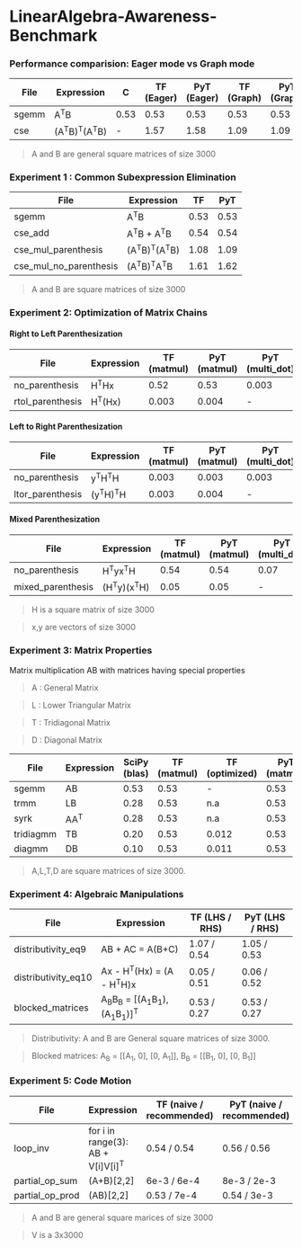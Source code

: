 # LinearAlgebra-Awareness-Benchmark


### Performance comparision: Eager mode vs Graph mode

|File | Expression    | C   | TF (Eager) | PyT (Eager) | TF (Graph) | PyT (Graph) |
|-----|---------------|-----|------------|-------------|------------|-------------|
|sgemm|A<sup>T</sup>B | 0.53|0.53| 0.53| 0.53|0.53|  
|cse|(A<sup>T</sup>B)<sup>T</sup>(A<sup>T</sup>B)| - | 1.57| 1.58| 1.09| 1.09|  

> A and B are general square matrices of size 3000

### Experiment 1 : Common Subexpression Elimination

|File | Expression    | TF  | PyT |
|-----|---------------|-----|-----|
|sgemm|A<sup>T</sup>B | 0.53|0.53|  
|cse_add|A<sup>T</sup>B + A<sup>T</sup>B | 0.54|0.54|  
|cse_mul_parenthesis|(A<sup>T</sup>B)<sup>T</sup>(A<sup>T</sup>B)| 1.08| 1.09|  
|cse_mul_no_parenthesis|(A<sup>T</sup>B)<sup>T</sup>A<sup>T</sup>B| 1.61| 1.62|  

> A and B are square matrices of size 3000


### Experiment 2: Optimization of Matrix Chains

#### Right to Left Parenthesization

|File | Expression    | TF (matmul)  | PyT (matmul) | PyT (multi_dot)|
|-----|---------------|--------------|--------------|----------------|
|no_parenthesis|H<sup>T</sup>Hx | 0.52|0.53| 0.003 
|rtol_parenthesis|H<sup>T</sup>(Hx) | 0.003|0.004| -  

#### Left to Right Parenthesization
|File | Expression    | TF (matmul)  | PyT (matmul) | PyT (multi_dot)|
|-----|---------------|--------------|--------------|----------------|
|no_parenthesis|y<sup>T</sup>H<sup>T</sup>H | 0.003|0.003|  0.003|
|ltor_parenthesis|(y<sup>T</sup>H)<sup>T</sup>H | 0.003|0.004| -|

#### Mixed Parenthesization

|File | Expression    | TF (matmul)  | PyT (matmul) | PyT (multi_dot)|
|-----|---------------|--------------|--------------|----------------|
|no_parenthesis|H<sup>T</sup>yx<sup>T</sup>H | 0.54|0.54|  0.07|
|mixed_parenthesis|(H<sup>T</sup>y)(x<sup>T</sup>H)  | 0.05|0.05| -|


> H is a square matrix of size 3000

> x,y are vectors of size 3000

### Experiment 3: Matrix Properties

Matrix multiplication AB with matrices having special properties

> A : General Matrix

> L : Lower Triangular Matrix

> T : Tridiagonal Matrix

> D : Diagonal Matrix 


|File | Expression    | SciPy (blas) | TF (matmul)  | TF (optimized) | PyT (matmul)| PyT (optimized) |
|-----|---------------|--------------|--------------|----------------| ---------------|--------------|
|sgemm|AB | 0.53|0.53| - | 0.53|-| 
|trmm|LB|0.28|0.53|n.a|0.53|n.a|
|syrk|AA<sup>T</sup>|0.28|0.53|n.a|0.53|n.a|
|tridiagmm|TB|0.20|0.53|0.012|0.53|n.a|
|diagmm|DB|0.10|0.53|0.011|0.53|n.a|

> A,L,T,D are square matrices of size 3000.

### Experiment 4: Algebraic Manipulations


|File | Expression    | TF (LHS / RHS)  | PyT (LHS / RHS) |
|-----|---------------|--------------|--------------|
|distributivity_eq9|AB + AC = A(B+C)| 1.07 / 0.54|1.05 / 0.53| 
|distributivity_eq10|Ax - H<sup>T</sup>(Hx) = (A - H<sup>T</sup>H)x| 0.05 / 0.51|0.06 / 0.52| 
|blocked_matrices|A<sub>B</sub>B<sub>B</sub> = [(A<sub>1</sub>B<sub>1</sub>),(A<sub>1</sub>B<sub>1</sub>)]<sup>T</sup>| 0.53 / 0.27|0.53 / 0.27| 

> Distributivity: A and B are General square matrices of size 3000.

> Blocked matrices: A<sub>B</sub> = [[A<sub>1</sub>, 0], [0, A<sub>1</sub>]], B<sub>B</sub> = [[B<sub>1</sub>, 0], [0, B<sub>1</sub>]]

### Experiment 5: Code Motion


|File | Expression    | TF (naive / recommended)  | PyT (naive / recommended)|
|-----|---------------|---------------------------|--------------|
|loop_inv| for i in range(3): AB + V[i]V[i]<sup>T</sup>  |0.54 / 0.54 |0.56 / 0.56|
|partial_op_sum|(A+B)[2,2] | 6e-3 / 6e-4| 8e-3 / 2e-3| 
|partial_op_prod|(AB)[2,2] | 0.53 / 7e-4| 0.54 / 3e-3|  

> A and B are general square marices of size 3000

> V is a 3x3000




